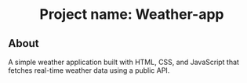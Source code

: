  <h1 align="center">Project name: Weather-app </h1>
 
 <h2>About</h2>
A simple weather application built with HTML, CSS, and JavaScript that fetches real-time weather data using a public API. 
